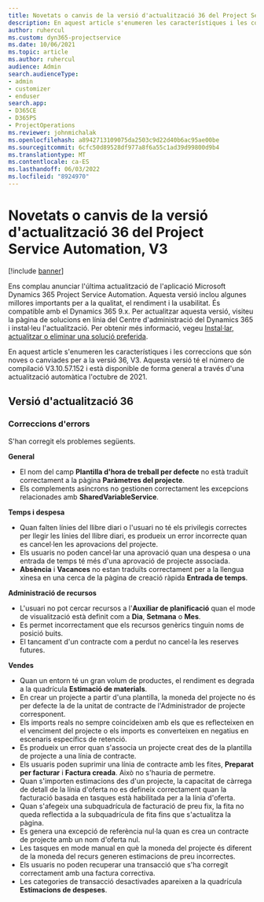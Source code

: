 ```yaml
---
title: Novetats o canvis de la versió d'actualització 36 del Project Service Automation, V3
description: En aquest article s'enumeren les característiques i les correccions que estan disponibles a Microsoft Dynamics 365 Project Service Automation Update Release 36, V3.
author: ruhercul
ms.custom: dyn365-projectservice
ms.date: 10/06/2021
ms.topic: article
ms.author: ruhercul
audience: Admin
search.audienceType:
- admin
- customizer
- enduser
search.app:
- D365CE
- D365PS
- ProjectOperations
ms.reviewer: johnmichalak
ms.openlocfilehash: a8942713109075da2503c9d22d40b6ac95ae00be
ms.sourcegitcommit: 6cfc50d89528df977a8f6a55c1ad39d99800d9b4
ms.translationtype: MT
ms.contentlocale: ca-ES
ms.lasthandoff: 06/03/2022
ms.locfileid: "8924970"
---
```

# <a name="whats-new-or-changed-in-project-service-automation-update-release-36-v3"></a>Novetats o canvis de la versió d'actualització 36 del Project Service Automation, V3

[!include [banner](../includes/psa-now-project-operations.md)]

Ens complau anunciar l'última actualització de l'aplicació Microsoft Dynamics 365 Project Service Automation. Aquesta versió inclou algunes millores importants per a la qualitat, el rendiment i la usabilitat. És compatible amb el Dynamics 365 9.x. Per actualitzar aquesta versió, visiteu la pàgina de solucions en línia del Centre d'administració del Dynamics 365 i instal·leu l'actualització. Per obtenir més informació, vegeu [Instal·lar, actualitzar o eliminar una solució preferida](/power-platform/admin/install-remove-preferred-solution).

En aquest article s'enumeren les característiques i les correccions que són noves o canviades per a la versió 36, V3. Aquesta versió té el número de compilació V3.10.57.152 i està disponible de forma general a través d'una actualització automàtica l'octubre de 2021.

## <a name="update-release-36"></a>Versió d'actualització 36

### <a name="bug-fixes"></a>Correccions d'errors

S'han corregit els problemes següents.

**General**
- El nom del camp **Plantilla d'hora de treball per defecte** no està traduït correctament a la pàgina **Paràmetres del projecte**.
- Els complements asíncrons no gestionen correctament les excepcions relacionades amb **SharedVariableService**.

**Temps i despesa**
- Quan falten línies del llibre diari o l'usuari no té els privilegis correctes per llegir les línies del llibre diari, es produeix un error incorrecte quan es cancel·len les aprovacions del projecte.
- Els usuaris no poden cancel·lar una aprovació quan una despesa o una entrada de temps té més d'una aprovació de projecte associada.
- **Absència** i **Vacances** no estan traduïts correctament per a la llengua xinesa en una cerca de la pàgina de creació ràpida **Entrada de temps**.

**Administració de recursos**
- L'usuari no pot cercar recursos a l'**Auxiliar de planificació** quan el mode de visualització està definit com a **Dia**, **Setmana** o **Mes**.
- Es permet incorrectament que els recursos genèrics tinguin noms de posició buits. 
- El tancament d'un contracte com a perdut no cancel·la les reserves futures.

**Vendes**
- Quan un entorn té un gran volum de productes, el rendiment es degrada a la quadrícula **Estimació de materials**.
- En crear un projecte a partir d'una plantilla, la moneda del projecte no és per defecte la de la unitat de contracte de l'Administrador de projecte corresponent.
- Els imports reals no sempre coincideixen amb els que es reflecteixen en el venciment del projecte o els imports es converteixen en negatius en escenaris específics de retenció.
- Es produeix un error quan s'associa un projecte creat des de la plantilla de projecte a una línia de contracte.
- Els usuaris poden suprimir una línia de contracte amb les fites, **Preparat per facturar** i **Factura creada**. Això no s'hauria de permetre.
- Quan s'importen estimacions des d'un projecte, la capacitat de càrrega de detall de la línia d'oferta no es defineix correctament quan la facturació basada en tasques està habilitada per a la línia d'oferta.
- Quan s'afegeix una subquadrícula de facturació de preu fix, la fita no queda reflectida a la subquadrícula de fita fins que s'actualitza la pàgina.
- Es genera una excepció de referència nul·la quan es crea un contracte de projecte amb un nom d'oferta nul.
- Les tasques en mode manual en què la moneda del projecte és diferent de la moneda del recurs generen estimacions de preu incorrectes.
- Els usuaris no poden recuperar una transacció que s'ha corregit correctament amb una factura correctiva.
- Les categories de transacció desactivades apareixen a la quadrícula **Estimacions de despeses**.



